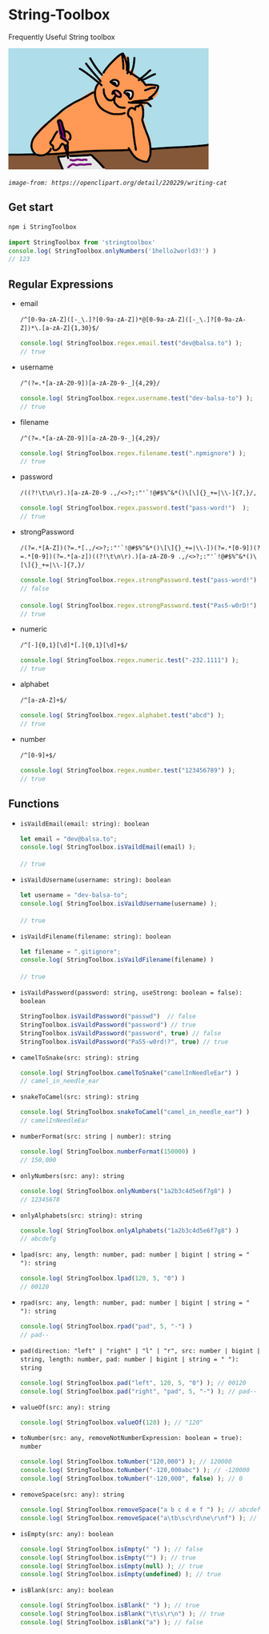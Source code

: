 # String-Toolbox

Frequently Useful String toolbox

![cat-writer](./images/cat-writer.png)

_`image-from: https://openclipart.org/detail/220229/writing-cat`_


## Get start

```sh
npm i StringToolbox
```

```ts
import StringToolbox from 'stringtoolbox'
console.log( StringToolbox.onlyNumbers('1hello2world3!') )
// 123
```


## Regular Expressions

- email

  ``/^[0-9a-zA-Z]([-_\.]?[0-9a-zA-Z])*@[0-9a-zA-Z]([-_\.]?[0-9a-zA-Z])*\.[a-zA-Z]{1,30}$/``

  ```ts
  console.log( StringToolbox.regex.email.test("dev@balsa.to") );
  // true
  ```

- username

  ``/^(?=.*[a-zA-Z0-9])[a-zA-Z0-9-_]{4,29}/``

  ```ts
  console.log( StringToolbox.regex.username.test("dev-balsa-to") );
  // true
  ```

- filename

  ``/^(?=.*[a-zA-Z0-9])[a-zA-Z0-9-_]{4,29}/``

  ```ts
  console.log( StringToolbox.regex.filename.test(".npmignore") );
  // true
  ```

- password

  ``/((?!\t\n\r).)[a-zA-Z0-9 .,/<>?;:"'`!@#$%^&*()\[\]{}_+=|\\-]{7,}/,``

  ```ts
  console.log( StringToolbox.regex.password.test("pass-word!")  );
  // true
  ```

- strongPassword

  ``/(?=.*[A-Z])(?=.*[.,/<>?;:"'`!@#$%^&*()\[\]{}_+=|\\-])(?=.*[0-9])(?=.*[0-9])(?=.*[a-z])((?!\t\n\r).)[a-zA-Z0-9 .,/<>?;:"'`!@#$%^&*()\[\]{}_+=|\\-]{7,}/``

  ```ts
  console.log( StringToolbox.regex.strongPassword.test("pass-word!")  );
  // false

  console.log( StringToolbox.regex.strongPassword.test("Pas5-w0rD!")  );
  // true
  ```

- numeric

  ``/^[-]{0,1}[\d]*[.]{0,1}[\d]+$/``

  ```ts
  console.log( StringToolbox.regex.numeric.test("-232.1111") );
  // true
  ```

- alphabet

  ``/^[a-zA-Z]+$/``

  ```ts
  console.log( StringToolbox.regex.alphabet.test("abcd") );
  // true
  ```

- number

  ``/^[0-9]+$/``

  ```ts
  console.log( StringToolbox.regex.number.test("123456789") );
  // true
  ```

## Functions

- `isVaildEmail(email: string): boolean`

  ```ts
  let email = "dev@balsa.to";
  console.log( StringToolbox.isVaildEmail(email) );

  // true
  ```

- `isVaildUsername(username: string): boolean`

  ```ts
  let username = "dev-balsa-to";
  console.log( StringToolbox.isVaildUsername(username) );

  // true
  ```

- `isVaildFilename(filename: string): boolean`

  ```ts
  let filename = ".gitignore";
  console.log( StringToolbox.isVaildFilename(filename) )

  // true
  ```

- `isVaildPassword(password: string, useStrong: boolean = false): boolean`

  ```ts
  StringToolbox.isVaildPassword("passwd")  // false
  StringToolbox.isVaildPassword("password") // true
  StringToolbox.isVaildPassword("password", true) // false
  StringToolbox.isVaildPassword("Pa55-w0rd!?", true) // true
  ```

- `camelToSnake(src: string): string`

  ```ts
  console.log( StringToolbox.camelToSnake("camelInNeedleEar") )
  // camel_in_needle_ear
  ```

- `snakeToCamel(src: string): string`

  ```ts
  console.log( StringToolbox.snakeToCamel("camel_in_needle_ear") )
  // camelInNeedleEar
  ```

- `numberFormat(src: string | number): string`

  ```ts
  console.log( StringToolbox.numberFormat(150000) )
  // 150,000
  ```

- `onlyNumbers(src: any): string`

  ```ts
  console.log( StringToolbox.onlyNumbers("1a2b3c4d5e6f7g8") )
  // 12345678
  ```

- `onlyAlphabets(src: string): string`

  ```ts
  console.log( StringToolbox.onlyAlphabets("1a2b3c4d5e6f7g8") )
  // abcdefg
  ```

- `lpad(src: any, length: number, pad: number | bigint | string = " "): string`

  ```ts
  console.log( StringToolbox.lpad(120, 5, "0") )
  // 00120
  ```

- `rpad(src: any, length: number, pad: number | bigint | string = " "): string`

  ```ts
  console.log( StringToolbox.rpad("pad", 5, "-") )
  // pad--
  ```

- `pad(direction: "left" | "right" | "l" | "r", src: number | bigint | string, length: number, pad: number | bigint | string = " "): string`

  ```ts
  console.log( StringToolbox.pad("left", 120, 5, "0") ); // 00120
  console.log( StringToolbox.pad("right", "pad", 5, "-") ); // pad--
  ```

- `valueOf(src: any): string`

  ```ts
  console.log( StringToolbox.valueOf(120) ); // "120"
  ```

- `toNumber(src: any, removeNotNumberExpression: boolean = true): number`

  ```ts
  console.log( StringToolbox.toNumber("120,000") ); // 120000
  console.log( StringToolbox.toNumber("-120,000abc") ); // -120000
  console.log( StringToolbox.toNumber("-120,000", false) ); // 0
  ```

- `removeSpace(src: any): string`

  ```ts
  console.log( StringToolbox.removeSpace("a b c d e f ") ); // abcdef
  console.log( StringToolbox.removeSpace("a\tb\sc\rd\ne\r\nf") ); // abcdef
  ```

- `isEmpty(src: any): boolean`

  ```ts
  console.log( StringToolbox.isEmpty(" ") ); // false
  console.log( StringToolbox.isEmpty("") ); // true
  console.log( StringToolbox.isEmpty(null) ); // true
  console.log( StringToolbox.isEmpty(undefined) ); // true
  ```

- `isBlank(src: any): boolean`

  ```ts
  console.log( StringToolbox.isBlank(" ") ); // true
  console.log( StringToolbox.isBlank("\t\s\r\n") ); // true
  console.log( StringToolbox.isBlank("a") ); // false
  ```